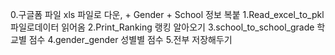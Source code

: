 0.구글폼 파일 xls 파일로 다운, + Gender + School 정보 복붙
1.Read_excel_to_pkl 파일로데이터 읽어옴
2.Print_Ranking 랭킹 알아오기
3.school_to_school_grade 학교별 점수 
4.gender_gender 성별별 점수
5.전부 저장해두기